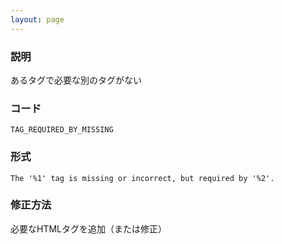 ```yaml
---
layout: page
---
```


### 説明

あるタグで必要な別のタグがない

### コード

    TAG_REQUIRED_BY_MISSING

### 形式

    The '%1' tag is missing or incorrect, but required by '%2'.

### 修正方法

必要なHTMLタグを追加（または修正）
